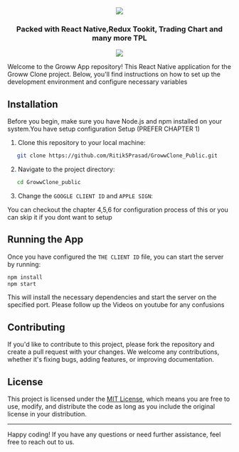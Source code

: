 


<div align="center">
   <img src="https://resources.groww.in/web-assets/img/website-logo/groww-logo-light.svg"/>
  <h3 align="center">Packed with React Native,Redux Tookit, Trading Chart and many more TPL</h3>
   <img src="https://skillicons.dev/icons?i=react,redux"/>
</div>


Welcome to the Groww App repository! This React Native application for the Groww Clone project. Below, you'll find instructions on how to set up the development environment and configure necessary variables 

## Installation

Before you begin, make sure you have Node.js and npm installed on your system.You have setup configuration  Setup (PREFER CHAPTER 1) 

1. Clone this repository to your local machine:

```sh
   git clone https://github.com/Ritik5Prasad/GrowwClone_Public.git
```

2. Navigate to the project directory:

```sh
   cd GrowwClone_public
 ```

3. Change the `GOOGLE CLIENT ID` and `APPLE SIGN`:

You can checkout the chapter 4,5,6 for configuration process of this or you can skip it if you dont want to setup


## Running the App

Once you have configured the `THE CLIENT ID` file, you can start the server by running:

```sh
npm install
npm start
```
This will install the necessary dependencies and start the server on the specified port.
Please follow up the Videos on youtube for any confusions


## Contributing

If you'd like to contribute to this project, please fork the repository and create a pull request with your changes. We welcome any contributions, whether it's fixing bugs, adding features, or improving documentation.

## License

This project is licensed under the [MIT License](LICENSE), which means you are free to use, modify, and distribute the code as long as you include the original license in your distribution.

---

Happy coding! If you have any questions or need further assistance, feel free to reach out to us.
